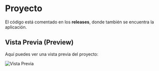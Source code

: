 # Proyecto

El código está comentado en los **releases**, donde también se encuentra la aplicación.

## Vista Previa (Preview)

Aquí puedes ver una vista previa del proyecto:

![Vista Previa](https://github.com/222H17050/Prax/blob/master/Screenshot%20from%202025-03-11%2018-22-41.png)
